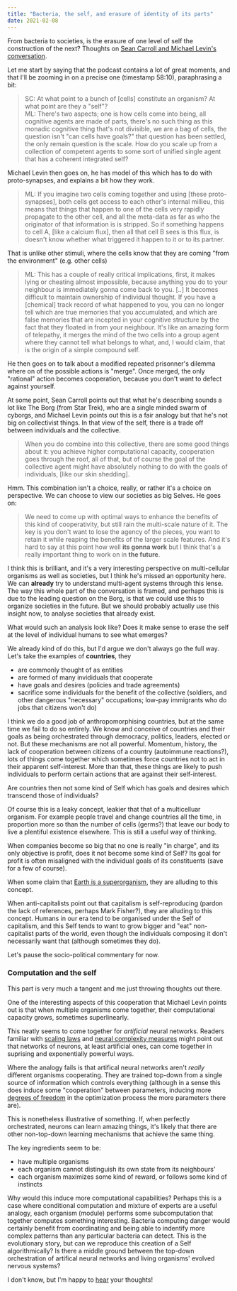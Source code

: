 ```yaml
---
title: "Bacteria, the self, and erasure of identity of its parts"
date: 2021-02-08
---
```


From bacteria to societies, is the erasure of one level of self the construction of the next? Thoughts on [Sean Carroll and Michael Levin's conversation](https://www.preposterousuniverse.com/podcast/2021/02/01/132-michael-levin-on-growth-form-information-and-the-self/).

Let me start by saying that the podcast contains a lot of great moments, and that I'll be zooming in on a precise one (timestamp 58:10), paraphrasing a bit:
> SC: At what point to a bunch of [cells] constitute an organism? At what point are they a "self"?  
> ML: There's two aspects; one is how cells come into being, all cognitive agents are made of parts, there's no such thing as this monadic cognitive thing that's not divisible, we are a bag of cells, the question isn't "can cells have goals?" that question has been settled, the only remain question is the scale. How do you scale up from a collection of competent agents to some sort of unified single agent that has a coherent integrated self?   

Michael Levin then goes on, he has model of this which has to do with proto-synapses, and explains a bit how they work. 

> ML: If you imagine two cells coming together and using [these proto-synapses], both cells get access to each other's internal millieu, this means that things that happen to one of the cells very rapidly propagate to the other cell, and all the meta-data as far as who the originator of that information is is stripped. So if something happens to cell A, [like a calcium flux], then all that cell B sees is this flux, is doesn't know whether what triggered it happen to it or to its partner.

That is unlike other stimuli, where the cells know that they are coming "from the environment" (e.g. other cells)

> ML: This has a couple of really critical implications, first, it makes lying or cheating almost impossible, because anything you do to your neighbour is immediately gonna come back to you. [..] It becomes difficult to maintain ownership of individual thought. If you have a [chemical] track record of what happened to you, you can no longer tell which are true memories that you accumulated, and which are false memories that are incepted in your cognitive structure by the fact that they floated in from your neighbour. It's like an amazing form of telepathy, it merges the mind of the two cells into a group agent where they cannot tell what belongs to what, and, I would claim, that is the origin of a simple compound self.

He then goes on to talk about a modified repeated prisonner's dilemma where on of the possible actions is "merge". Once merged, the only "rational" action becomes cooperation, because you don't want to defect against your<it>self</it>.

At some point, Sean Carroll points out that what he's describing sounds a lot like The Borg (from Star Trek), who are a single minded swarm of cyborgs, and Michael Levin points out this is a fair analogy but that he's not big on collectivist things. In that view of the self, there is a trade off between individuals and the collective.

> When you do combine into this collective, there are some good things about it: you achieve higher computational capacity, cooperation goes through the roof, all of that, but of course the goal of the collective agent might have absolutely nothing to do with the goals of individuals, [like our skin shedding].

Hmm. This combination isn't a choice, really, or rather it's a choice on perspective. We can choose to view our societies as big Selves. He goes on:

> We need to come up with optimal ways to enhance the benefits of this kind of cooperativity, but still rain the multi-scale nature of it. The key is you don't want to lose the agency of the pieces, you want to retain it while reaping the benefits of the larger scale features. And it's hard to say at this point how well **its gonna work** but I think that's a really important thing to work on in **the future**.

I think this is brilliant, and it's a very interesting perspective on multi-cellular organisms as well as societies, but I think he's missed an opportunity here. We can **already** try to understand multi-agent systems through this lense. The way this whole part of the conversation is framed, and perhaps this is due to the leading question on the Borg, is that we could use this to organize societies in the future. But we should probably actually use this insight now, to analyse societies that already exist.

What would such an analysis look like? Does it make sense to erase the self at the level of individual humans to see what emerges?

We already kind of do this, but I'd argue we don't always go the full way. Let's take the examples of **countries**, they
- are commonly thought of as entities
- are formed of many invididuals that cooperate
- have goals and desires (policies and trade agreements)
- sacrifice some individuals for the benefit of the collective (soldiers, and other dangerous "necessary" occupations; low-pay immigrants who do jobs that citizens won't do)

I think we do a good job of anthropomorphising countries, but at the same time we fail to do so entirely. We know and conceive of countries and their goals as being orchestrated through democracy, politics, leaders, elected or not. But these mechanisms are not all powerful. Momentum, history, the lack of cooperation between citizens of a country (autoimmune reactions?), lots of things come together which sometimes force countries not to act in their apparent self-interest. More than that, these things are likely to push individuals to perform certain actions that are against their self-interest. 

Are countries then not some kind of Self which has goals and desires which transcend those of individuals?

Of course this is a leaky concept, leakier that that of a multicelluar organism. For example people travel and change countries all the time, in proportion more so than the number of cells (germs?) that leave our body to live a plentiful existence elsewhere. This is still a useful way of thinking.

When companies become so big that no one is really "in charge", and its only objective is profit, does it not become some kind of Self? Its goal for profit is often misaligned with the individual goals of its constituents (save for a few of course).

When some claim that [Earth is a superorganism](https://en.wikipedia.org/wiki/Superorganism), they are alluding to this concept. 

When anti-capitalists point out that capitalism is self-reproducing (pardon the lack of references, perhaps Mark Fisher?), they are alluding to this concept. Humans in our era tend to be organised under the Self of capitalism, and this Self tends to want to grow bigger and "eat" non-capitalist parts of the world, even though the individuals composing it don't necessarily want that (although sometimes they do).

Let's pause the socio-political commentary for now.

### Computation and the self

This part is very much a tangent and me just throwing thoughts out there.

One of the interesting aspects of this cooperation that Michael Levin points out is that when multiple organisms come together, their computational capacity grows, sometimes superlinearly.

This neatly seems to come together for _artificial_ neural networks. Readers familiar with [scaling laws](https://arxiv.org/abs/2001.08361) and [neural complexity measures](https://arxiv.org/abs/1402.1869) might point out that networks of neurons, at least artificial ones, can come together in suprising and exponentially powerful ways.

Where the analogy fails is that artifical neural networks aren't _really_ different organisms cooperating. They are trained top-down from a single source of information which controls everything (although in a sense this does induce some "cooperation" between parameters, inducing more [degrees of freedom](https://arxiv.org/abs/1603.09260) in the optimization process the more parameters there are).

This is nonetheless illustrative of something. If, when perfectly orchestrated, neurons can learn amazing things, it's likely that there are other non-top-down learning mechanisms that achieve the same thing.

The key ingredients seem to be:
- have multiple organisms
- each organism cannot distinguish its own state from its neighbours'
- each organism maximizes some kind of reward, or follows some kind of instincts

Why would this induce more computational capabilities?  Perhaps this is a case where conditional computation and mixture of experts are a useful analogy, each organism (module) performs some subcomputation that together computes something interesting. Bacteria computing danger would certainly benefit from coordinating and being able to indentify more complex patterns than any particular bacteria can detect. This is the evolutionary story, but can we reproduce this creation of a Self algorithmically? Is there a middle ground between the top-down orchestration of artifical neural networks and living organisms' evolved nervous systems?

I don't know, but I'm happy to [hear](https://twitter.com/KvrshAto) your thoughts! 
